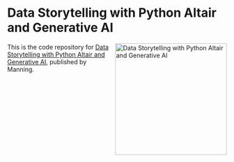# Data Storytelling with Python Altair and Generative AI

<a href="https://www.manning.com/books/data-storytelling-with-python-altair-and-generative-ai"><img src="https://images.manning.com/360/480/resize/book/2/40dd258-d98d-4469-8c20-ffbb032157e6/LoDuca-MEAP-HI.png" alt="Data Storytelling with Python Altair and Generative AI" height="256px" align="right"></a>

This is the code repository for [Data Storytelling with Python Altair and Generative AI](https://www.manning.com/books/data-storytelling-with-python-altair-and-generative-ai), published by Manning.

